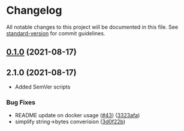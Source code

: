 # Changelog

All notable changes to this project will be documented in this file. See [standard-version](https://github.com/conventional-changelog/standard-version) for commit guidelines.

## [0.1.0](https://github.com/mangata-finance/mangata-node/compare/v2.1.0...v0.1.0) (2021-08-17)

## 2.1.0 (2021-08-17)

- Added SemVer scripts

### Bug Fixes

- README update on docker usage ([#43](https://github.com/mangata-finance/mangata-node/issues/43)) ([3323afa](https://github.com/mangata-finance/mangata-node/commit/3323afae5a44859997788a4a83f0b3532be2f115))
- simplify string->bytes converision ([3d0f22b](https://github.com/mangata-finance/mangata-node/commit/3d0f22b2495a040698380f6fc3ee4e94ec8515a2))

